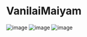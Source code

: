 ﻿# VanilaiMaiyam
![image](https://user-images.githubusercontent.com/80594101/221364915-bc2e7a07-d77a-4f16-8ceb-44c7c54265c3.png)
![image](https://user-images.githubusercontent.com/80594101/221364951-aab80355-19ef-421b-82f7-00001cdf06e7.png)
![image](https://user-images.githubusercontent.com/80594101/221364990-854460d3-e583-4daa-8b17-85e0b3c0298a.png)
